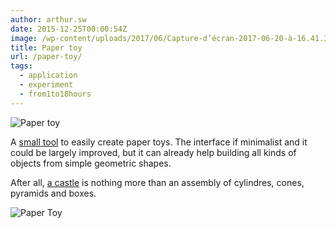```yaml
---
author: arthur.sw
date: 2015-12-25T00:00:54Z
image: /wp-content/uploads/2017/06/Capture-d’écran-2017-06-20-à-16.41.33-thumb.png
title: Paper toy
url: /paper-toy/
tags:
  - application
  - experiment
  - from1to18hours
---
```


![Paper toy](/wp-content/uploads/2017/06/Capture-d’écran-2017-06-20-à-16.41.33-e1497969850585.png)

A [small tool](https://arthursw.github.io/paper-toy/) to easily create paper toys. The interface if minimalist and it could be largely improved, but it can already help building all kinds of objects from simple geometric shapes.

After all, [a castle](http://www.papertoys.com/images/castle_photo2.jpg) is nothing more than an assembly of cylindres, cones, pyramids and boxes.

![Paper Toy](/wp-content/uploads/2017/06/Capture-d’écran-2017-06-20-à-16.24.43-e1497969353826.png)